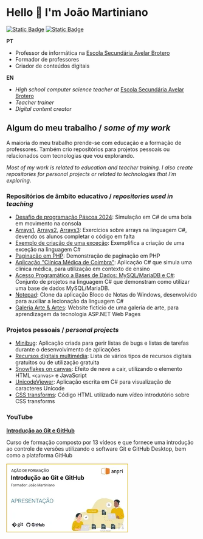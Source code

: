 # Hello :wave: I'm João Martiniano

[![Static Badge](https://img.shields.io/badge/%40joaomartiniano-blue?logo=linkedin)](https://www.linkedin.com/in/joaomartiniano/) [![Static Badge](https://img.shields.io/badge/%40jmartiniano-white?logo=youtube&logoColor=%23ff0000)
](https://www.youtube.com/@jmartiniano)

**PT**
- Professor de informática na [Escola Secundária Avelar Brotero](https://github.com/escolabrotero)
- Formador de professores
- Criador de conteúdos digitais

**EN**
- *High school computer science teacher at* [Escola Secundária Avelar Brotero](https://github.com/escolabrotero)
- *Teacher trainer*
- *Digital content creator*

## Algum do meu trabalho / *some of my work*

A maioria do meu trabalho prende-se com educação e a formação de professores. Também crio repositórios para projetos pessoais ou relacionados com tecnologias que vou explorando.

*Most of my work is related to education and teacher training. I also create repositories for personal projects or related to technologies that I'm exploring.*

### Repositórios de âmbito educativo / *repositories used in teaching*

- [Desafio de programação Páscoa 2024](https://joaomartiniano.github.io/desafio-programacao-pascoa-2024/): Simulação em C# de uma bola em movimento na consola
- [Arrays1](https://github.com/joaomartiniano/Arrays1), [Arrays2](https://github.com/joaomartiniano/Arrays2), [Arrays3](https://github.com/joaomartiniano/Arrays3): Exercícios sobre arrays na linguagem C#, devendo os alunos completar o código em falta
- [Exemplo de criação de uma exceção](https://github.com/joaomartiniano/exemplo-criar-excecao): Exemplifica a criação de uma exceção na linguagem C# 
- [Paginação em PHP](https://github.com/joaomartiniano/paginacao-php): Demonstração de paginação em PHP
- [Aplicação "Clínica Médica de Coimbra"](https://github.com/joaomartiniano/clinica-medica-coimbra): Aplicação C# que simula uma clínica médica, para utilização em contexto de ensino 
- [Acesso Programático a Bases de Dados: MySQL/MariaDB e C#](https://github.com/joaomartiniano/DemoBaseDados): Conjunto de projetos na linguagem C# que demonstram como utilizar uma base de dados MySQL/MariaDB.
- [Notepad](https://github.com/joaomartiniano/Notepad): Clone da aplicação Bloco de Notas do Windows, desenvolvido para auxiliar a lecionação da linguagem C#
- [Galeria Arte & Artes](https://github.com/joaomartiniano/arte-e-artes): Website fictício de uma galeria de arte, para aprendizagem da tecnologia ASP.NET Web Pages

### Projetos pessoais / *personal projects*

- [Minibug](https://github.com/joaomartiniano/MiniBug): Aplicação criada para gerir listas de bugs e listas de tarefas durante o desenvolvimento de aplicações
- [Recursos digitais multimédia](https://github.com/joaomartiniano/recursos-digitais): Lista  de vários tipos de recursos digitais gratuitos ou de utilização gratuita
- [Snowflakes on canvas](https://github.com/joaomartiniano/snowflakes-on-canvas): Efeito de neve a cair, utilizando o elemento HTML ```<canvas>``` e JavaScript
- [UnicodeViewer](https://github.com/joaomartiniano/UnicodeViewer): Aplicação escrita em C# para visualização de caracteres Unicode
- [CSS transforms](https://github.com/joaomartiniano/css-transforms): Código HTML utilizado num vídeo introdutório sobre CSS transforms

### YouTube

**[Introdução ao Git e GitHub](https://www.youtube.com/playlist?list=PLxG9jJiiFxh1_pdhTiPWv2ONvsLfxWEtU)**

Curso de formação composto por 13 vídeos e que fornece uma introdução ao controle de versões utilizando o software Git e GitHub Desktop, bem como a plataforma GitHub

[![Introdução ao Git e GitHub](img/formacao-git-github.webp)](https://www.youtube.com/playlist?list=PLxG9jJiiFxh1_pdhTiPWv2ONvsLfxWEtU)